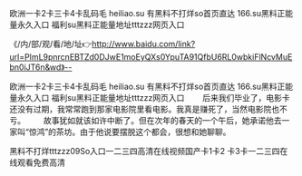 欧洲一卡2卡三卡4卡乱码毛
heiliao.su 有黑料不打烊so首页直达
166.su黑料正能量永久入口
福利su黑料正能量地址tttzzz网页入口


《/内/部/观/看/地/址👉http://www.baidu.com/link?url=PImL9pnrcnEBTZd0DJwE1moEyQXs0YpuTA91QfbU6RL0wbkiFlNcvMuEbn0iJT6n&wd》--

欧洲一卡2卡三卡4卡乱码毛
heiliao.su 有黑料不打烊so首页直达
166.su黑料正能量永久入口
福利su黑料正能量地址tttzzz网页入口
　　后来我们毕业了，电影卡还没有过期，我常常跑到那家电影院里看电影。我真是赚死了，当然电影院也不亏。
　　故事犹如就该如许中断了。但在次年的春天的一个午后，她承诺他去一家叫“惊鸿”的茶坊。由于他说要摆脱这个都会，很想和她聊聊。





黑料不打烊tttzzz09So入口一二三四高清在线视频国产卡1卡2 卡3卡一二三四在线观看免费高清
